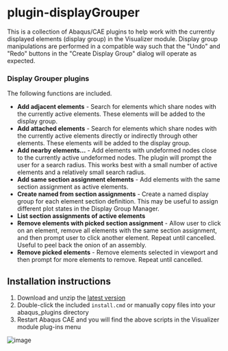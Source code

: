 # plugin-displayGrouper
This is a collection of Abaqus/CAE plugins to help work with the currently displayed elements (display group) in the Visualizer module.
Display group manipulations are performed in a compatible way such that the "Undo" and "Redo" buttons in the "Create Display Group" dialog will operate as expected.

### Display Grouper plugins
The following functions are included.

- **Add adjacent elements** - Search for elements which share nodes with the currently active elements. These elements will be added to the display group.
- **Add attached elements** - Search for elements which share nodes with the currently active elements directly or indirectly through other elements. These elements will be added to the display group.
- **Add nearby elements...** - Add elements with undeformed nodes close to the currently active undeformed nodes. The plugin will prompt the user for a search radius. This works best with a small number of active elements and a relatively small search radius.
- **Add same section assignment elements** - Add elements with the same section assignment as active elements.
- **Create named from section assignments** - Create a named display group for each element section definition. This may be useful to assign different plot states in the Display Group Manager.
- **List section assignments of active elements**
- **Remove elements with picked section assignment** - Allow user to click on an element, remove all elements with the same section assignment, and then prompt user to click another element. Repeat until cancelled. Useful to peel back the onion of an assembly.
- **Remove picked elements** - Remove elements selected in viewport and then prompt for more elements to remove. Repeat until cancelled.

## Installation instructions

1. Download and unzip the [latest version](https://github.com/costerwi/plugin-displayGrouper/releases/latest)
2. Double-click the included `install.cmd` or manually copy files into your abaqus_plugins directory
3. Restart Abaqus CAE and you will find the above scripts in the Visualizer module plug-ins menu

![image](https://github.com/costerwi/plugin-displayGrouper/assets/7069475/2f4fa9d7-4d32-426d-8ea0-f5df42e136e4)

